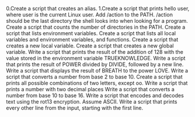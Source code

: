 0.Create a script that creates an alias.
1.Create a script that prints hello user, where user is the current Linux user.
Add /action to the PATH. /action should be the last directory the shell looks into when looking for a program.
Create a script that counts the number of directories in the PATH.
Create a script that lists environment variables.
Create a script that lists all local variables and environment variables, and functions.
Create a script that creates a new local variable.
Create a script that creates a new global variable.
Write a script that prints the result of the addition of 128 with the value stored in the environment variable TRUEKNOWLEDGE.
Write a script that prints the result of POWER divided by DIVIDE, followed by a new line.
Write a script that displays the result of BREATH to the power LOVE.
Write a script that converts a number from base 2 to base 10.
Create a script that prints all possible combinations of two letters, except oo.
Write a script that prints a number with two decimal places
Write a script that converts a number from base 10 to base 16.
Write a script that encodes and decodes text using the rot13 encryption. Assume ASCII.
Write a script that prints every other line from the input, starting with the first line.
